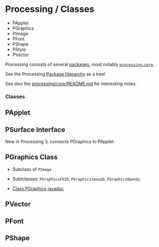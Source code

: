 # Processing / Classes

* PApplet
* PGraphics
* PImage
* PFont
* PShape
* PStyle
* PVector

Processing consists of several [packages](http://processing.github.io/processing-javadocs/core/overview-summary.html), most notably [`processing.core`](http://processing.github.io/processing-javadocs/core/processing/core/package-summary.html).

See the Processing [Package Hierarchy](https://processing.github.io/processing-javadocs/core/overview-tree.html) as a tree!

See also the [processing/core/README.md](https://github.com/processing/processing/blob/master/core/README.md) for interesting notes.

### Classes

## PApplet

## PSurface Interface

New in Processing 3, connects PGraphics to PApplet

## PGraphics Class

* Subclass of `PImage`
* Sublclasses: `PGraphicsFX2D`, `PGraphicsJava2D`, `PGraphicsOpenGL`

* [Class PGraphics javadoc](http://processing.github.io/processing-javadocs/core/processing/core/PGraphics.html)


## PVector


## PFont

## PShape
